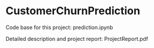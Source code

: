 # CustomerChurnPrediction

Code base for this project: prediction.ipynb

Detailed description and project report: ProjectReport.pdf
